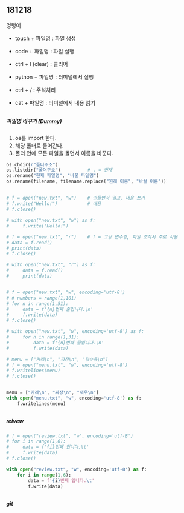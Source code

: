## 181218

명령어

- touch + 파일명 : 파일 생성

- code + 파일명 : 파일 실행

- ctrl + l (clear) : 클리어

- python + 파일명 : 터미널에서 실행

- ctrl + / : 주석처리

- cat + 파일명 : 터미널에서 내용 읽기


## 

##### 파일명 바꾸기 (Dummy)

1. os를 import 한다.
2. 해당 폴더로 들어간다.
3. 폴더 안에 모든 파일을 돌면서 이름을 바꾼다.

```python
os.chdir(r"폴더주소")
os.listdir("폴더주소")			# . = 현재
os.rename("현재 파일명", "바꿀 파일명")
os.rename(filename, filename.replace("원래 이름", "바꿀 이름"))
```















## 

```python
# f = open("new.txt", "w")    # 만들면서 열고, 내용 쓰기
# f.write("Hello!")           # 내용
# f.close()

# with open("new.txt", "w") as f:
#     f.write("Hello!")

# f = open("new.txt", "r")    # f = 그냥 변수명, 파일 조작시 주로 사용
# data = f.read()
# print(data)
# f.close()

# with open("new.txt", "r") as f:
#     data = f.read()
#     print(data)


# f = open("new.txt", "w", encoding='utf-8')
# # numbers = range(1,101)
# for n in range(1,51):
#     data = f'{n}번째 줄입니다.\n'
#     f.write(data)
# f.close()

# with open("new.txt", "w", encoding='utf-8') as f:
#     for n in range(1,31):
#         data = f'{n}번째 줄입니다.\n'
#         f.write(data)

# menu = ["카레\n", "짜장\n", "탕수육\n"]
# f = open("menu.txt", "w", encoding='utf-8')
# f.writelines(menu)
# f.close()


menu = ["카레\n", "짜장\n", "새우\n"]
with open("menu.txt", "w", encoding='utf-8') as f:
    f.writelines(menu)
```



## 

##### reivew

```python
# f = open("review.txt", "w", encoding='utf-8')
# for i in range(1,6):
#     data = f'{i}번째 입니다.\t'
#     f.write(data)
# f.close()

with open("review.txt", "w", encoding='utf-8') as f:
    for i in range(1,6):
        data = f'{i}번째 입니다.\t'
        f.write(data)
```



## 

##### git

